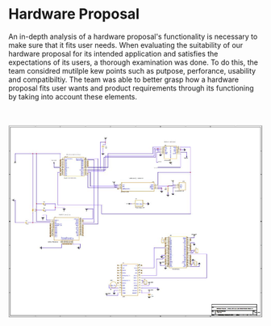 <h1><b>Hardware Proposal</b></h1>
An in-depth analysis of a hardware proposal's functionality is necessary to make sure that it fits user needs. When evaluating the suitability of our hardware proposal for its intended application and satisfies the expectations of its users, a thorough examination was done. To do this, the team considred mutilple kew points such as putpose, perforance, usability and compatibiltiy. The team was able to better grasp how a hardware proposal fits user wants and product requirements through its functioning by taking into account these elements. 

<br>

<br><br>
![Diagram](HardwareProp.JPG)
<br>

